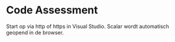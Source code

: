# Code Assessment
Start op via http of https in Visual Studio. Scalar wordt automatisch geopend in de browser.